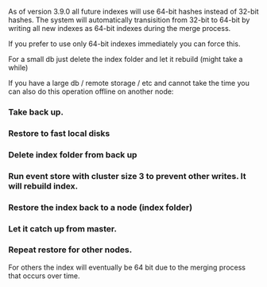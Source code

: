 As of version 3.9.0 all future indexes will use 64-bit hashes instead of 32-bit hashes. The system will automatically transisition from 32-bit to 64-bit by writing all new indexes as 64-bit indexes during the merge process.

If you prefer to use only 64-bit indexes immediately you can force this.

For a small db just delete the index folder and let it rebuild (might
take a while)

If you have a large db / remote storage / etc and cannot take the time
you can also do this operation offline on another node:

### Take back up.
### Restore to fast local disks
### Delete index folder from back up 
### Run event store with cluster size 3 to prevent other writes. It will rebuild index.
### Restore the index back to a node (index folder)
### Let it catch up from master.
### Repeat restore for other nodes.

For others the index will eventually be 64 bit due to the merging
process that occurs over time.
